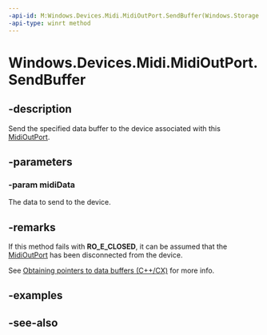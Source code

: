 ```yaml
---
-api-id: M:Windows.Devices.Midi.MidiOutPort.SendBuffer(Windows.Storage.Streams.IBuffer)
-api-type: winrt method
---
```


<!-- Method syntax
public void SendBuffer(Windows.Storage.Streams.IBuffer midiData)
-->

# Windows.Devices.Midi.MidiOutPort.SendBuffer

## -description
Send the specified data buffer to the device associated with this [MidiOutPort](midioutport.md).

## -parameters
### -param midiData
The data to send to the device.

## -remarks
If this method fails with **RO_E_CLOSED**, it can be assumed that the [MidiOutPort](midioutport.md) has been disconnected from the device.

See [Obtaining pointers to data buffers (C++/CX)](https://docs.microsoft.com/cpp/cppcx/obtaining-pointers-to-data-buffers-c-cx) for more info.

## -examples

## -see-also
